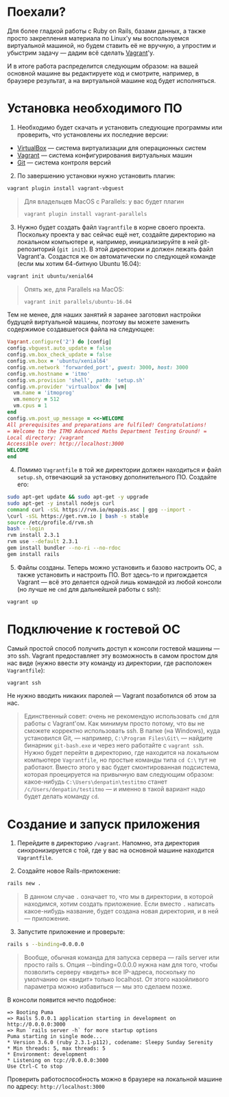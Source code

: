 Поехали?
========

Для более гладкой работы с Ruby on Rails, базами данных, а также просто закрепления материала по Linux'у мы воспользуемся виртуальной машиной, но будем ставить её не вручную, а упростим и убыстрим задачу — дадим всё сделать [Vagrant](https://www.vagrantup.com/docs/why-vagrant)'у.

И в итоге работа распределится следующим образом: на вашей основной машине вы редактируете код и смотрите, например, в браузере результат, а на виртуальной машине код будет исполняться.

Установка необходимого ПО
=========================

1. Необходимо будет скачать и установить следующие программы или проверить, что установлены их последние версии:

  * [VirtualBox](https://www.virtualbox.org/wiki/Downloads) — система виртуализации для операционных систем
  * [Vagrant](https://www.vagrantup.com/downloads.html) — система конфигурирования виртуальных машин
  * [Git](https://git-scm.com/downloads) — система контроля версий

2. По завершению установки нужно установить плагин:

  ```bash
  vagrant plugin install vagrant-vbguest
  ```

  > Для владельцев MacOS с Parallels: у вас будет плагин
  > ```bash
  > vagrant plugin install vagrant-parallels
  > ```

3. Нужно будет создать файл `Vagrantfile` в корне своего проекта. Поскольку проекта у вас сейчас ещё нет, создайте директорию на локальном компьютере и, например, инициализируйте в ней git-репозиторий (`git init`). В этой директории и должен лежать файл Vagrant'а. Создастся же он автоматически по следующей команде (если мы хотим 64-битную Ubuntu 16.04):

  ```bash
  vagrant init ubuntu/xenial64
  ```
  
  > Опять же, для Parallels на MacOS:
  > ```bash
  > vagrant init parallels/ubuntu-16.04
  > ```

  Тем не менее, для наших занятий я заранее заготовил настройки будущей виртуальной машины, поэтому вы можете заменить содержимое создавшегося файла на следующее:
  ```ruby
Vagrant.configure('2') do |config|
  config.vbguest.auto_update = false
  config.vm.box_check_update = false
  config.vm.box = 'ubuntu/xenial64'
  config.vm.network 'forwarded_port', guest: 3000, host: 3000
  config.vm.hostname = 'itmo'
  config.vm.provision 'shell', path: 'setup.sh'
  config.vm.provider 'virtualbox' do |vm|
    vm.name = 'itmoprog'
    vm.memory = 512
    vm.cpus = 1
  end
  config.vm.post_up_message = <<-WELCOME
All prerequisites and preparations are fulfiled! Congratulations!
= Welcome to the ITMO Advanced Maths Department Testing Ground! =
Local directory: /vagrant
Accessible over: http://localhost:3000
  WELCOME
end
  ```

4. Помимо `Vagrantfile` в той же директории должен находиться и файл `setup.sh`, отвечающий за установку дополнительного ПО. Создайте его:

  ```bash
sudo apt-get update && sudo apt-get -y upgrade
sudo apt-get -y install nodejs curl
command curl -sSL https://rvm.io/mpapis.asc | gpg --import -
\curl -sSL https://get.rvm.io | bash -s stable
source /etc/profile.d/rvm.sh
bash --login
rvm install 2.3.1
rvm use --default 2.3.1
gem install bundler --no-ri --no-rdoc
gem install rails
  ```

5. Файлы созданы. Теперь можно установить и базово настроить ОС, а также установить и настроить ПО. Вот здесь-то и пригождается Vagrant — всё это делается одной лишь командой из любой консоли (но лучше не `cmd` для дальнейшей работы с ssh):

  ```bash
  vagrant up
  ```

Подключение к гостевой ОС
=========================

Самый простой способ получить доступ к консоли гостевой машины — это ssh. Vagrant предоставляет эту возможность в самом простом для нас виде (нужно ввести эту команду из директории, где расположен `Vagrantfile`):

```bash
vagrant ssh
```

Не нужно вводить никаких паролей — Vagrant позаботился об этом за нас.

> Единственный совет: очень не рекомендую использовать `cmd` для работы с Vagrant'ом. Как минимум просто потому, что вы не сможете корректно использовать ssh. В папке (на Windows), куда установился Git, — например, `C:\Program Files\Git\` — найдите бинарник `git-bash.exe` и через него работайте с `vagrant ssh`.
> Нужно будет перейти в директорию, где находится на локальном компьютере `Vagrantfile`, но простые команды типа `cd C:\` тут не работают. Вместо этого у вас будет смонтированная подсистема, которая проецируется на привычную вам следующим образом: какое-нибудь `C:\Users\denpatin\testitmo` станет `/c/Users/denpatin/testitmo` — и именно в такой вариант надо будет делать команду `cd`.

Создание и запуск приложения
============================

1. Перейдите в директорию `/vagrant`. Напомню, эта директория синхронизируется с той, где у вас на основной машине находится `Vagrantfile`.

2. Создайте новое Rails-приложение:

  ```bash
  rails new .
  ```
  
  > В данном случае `.` означает то, что мы в директории, в которой находимся, хотим создать приложение. Если вместо `.` написать какое-нибудь название, будет создана новая директория, и в ней — приложение.

3. Запустите приложение и проверьте:

  ```bash
  rails s --binding=0.0.0.0
  ```
  
  > Вообще, обычная команда для запуска сервера — rails server или просто rails s. Опция --binding=0.0.0.0 нужна нам для того, чтобы позволить серверу «видеть» все IP-адреса, поскольку по умолчанию он «видит» только localhost. От этого назойливого параметра можно избавиться — мы это сделаем позже.
  
  В консоли появится нечто подобное:
  
  ```
=> Booting Puma
=> Rails 5.0.0.1 application starting in development on http://0.0.0.0:3000
=> Run `rails server -h` for more startup options
Puma starting in single mode...
* Version 3.6.0 (ruby 2.3.1-p112), codename: Sleepy Sunday Serenity
* Min threads: 5, max threads: 5
* Environment: development
* Listening on tcp://0.0.0.0:3000
Use Ctrl-C to stop
  ```
  
  Проверить работоспособность можно в браузере на локальной машине по адресу: `http://localhost:3000`
